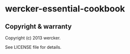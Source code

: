 wercker-essential-cookbook
================


Copyright & warranty
-----------
  Copyright (c) 2013 wercker.

  See LICENSE file for details.
